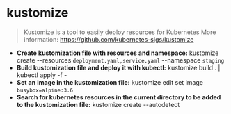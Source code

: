 # kustomize
> Kustomize is a tool to easily deploy resources for Kubernetes
> More information: <https://github.com/kubernetes-sigs/kustomize>
- **Create kustomization file with resources and namespace:**
kustomize create --resources `deployment.yaml,service.yaml` --namespace `staging`
- **Build kustomization file and deploy it with kubectl:**
kustomize build . | kubectl apply -f -
- **Set an image in the kustomization file:**
kustomize edit set image `busybox=alpine:3.6`
- **Search for kubernetes resources in the current directory to be added to the kustomization file:**
kustomize create --autodetect
